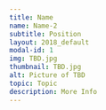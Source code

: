 ```yaml
---
title: Name
name: Name-2
subtitle: Position
layout: 2018_default
modal-id: 1
img: TBD.jpg
thumbnail: TBD.jpg
alt: Picture of TBD
topic: Topic
description: More Info
---
```

